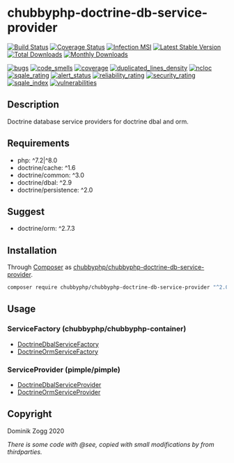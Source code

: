 # chubbyphp-doctrine-db-service-provider

[![Build Status](https://api.travis-ci.org/chubbyphp/chubbyphp-doctrine-db-service-provider.png?branch=master)](https://travis-ci.org/chubbyphp/chubbyphp-doctrine-db-service-provider)
[![Coverage Status](https://coveralls.io/repos/github/chubbyphp/chubbyphp-doctrine-db-service-provider/badge.svg?branch=master)](https://coveralls.io/github/chubbyphp/chubbyphp-doctrine-db-service-provider?branch=master)
[![Infection MSI](https://badge.stryker-mutator.io/github.com/chubbyphp/chubbyphp-doctrine-db-service-provider/master)](https://travis-ci.org/chubbyphp/chubbyphp-doctrine-db-service-provider)
[![Latest Stable Version](https://poser.pugx.org/chubbyphp/chubbyphp-doctrine-db-service-provider/v/stable.png)](https://packagist.org/packages/chubbyphp/chubbyphp-doctrine-db-service-provider)
[![Total Downloads](https://poser.pugx.org/chubbyphp/chubbyphp-doctrine-db-service-provider/downloads.png)](https://packagist.org/packages/chubbyphp/chubbyphp-doctrine-db-service-provider)
[![Monthly Downloads](https://poser.pugx.org/chubbyphp/chubbyphp-doctrine-db-service-provider/d/monthly)](https://packagist.org/packages/chubbyphp/chubbyphp-doctrine-db-service-provider)

[![bugs](https://sonarcloud.io/api/project_badges/measure?project=chubbyphp_chubbyphp-doctrine-db-service-provider&metric=bugs)](https://sonarcloud.io/dashboard?id=chubbyphp_chubbyphp-doctrine-db-service-provider)
[![code_smells](https://sonarcloud.io/api/project_badges/measure?project=chubbyphp_chubbyphp-doctrine-db-service-provider&metric=code_smells)](https://sonarcloud.io/dashboard?id=chubbyphp_chubbyphp-doctrine-db-service-provider)
[![coverage](https://sonarcloud.io/api/project_badges/measure?project=chubbyphp_chubbyphp-doctrine-db-service-provider&metric=coverage)](https://sonarcloud.io/dashboard?id=chubbyphp_chubbyphp-doctrine-db-service-provider)
[![duplicated_lines_density](https://sonarcloud.io/api/project_badges/measure?project=chubbyphp_chubbyphp-doctrine-db-service-provider&metric=duplicated_lines_density)](https://sonarcloud.io/dashboard?id=chubbyphp_chubbyphp-doctrine-db-service-provider)
[![ncloc](https://sonarcloud.io/api/project_badges/measure?project=chubbyphp_chubbyphp-doctrine-db-service-provider&metric=ncloc)](https://sonarcloud.io/dashboard?id=chubbyphp_chubbyphp-doctrine-db-service-provider)
[![sqale_rating](https://sonarcloud.io/api/project_badges/measure?project=chubbyphp_chubbyphp-doctrine-db-service-provider&metric=sqale_rating)](https://sonarcloud.io/dashboard?id=chubbyphp_chubbyphp-doctrine-db-service-provider)
[![alert_status](https://sonarcloud.io/api/project_badges/measure?project=chubbyphp_chubbyphp-doctrine-db-service-provider&metric=alert_status)](https://sonarcloud.io/dashboard?id=chubbyphp_chubbyphp-doctrine-db-service-provider)
[![reliability_rating](https://sonarcloud.io/api/project_badges/measure?project=chubbyphp_chubbyphp-doctrine-db-service-provider&metric=reliability_rating)](https://sonarcloud.io/dashboard?id=chubbyphp_chubbyphp-doctrine-db-service-provider)
[![security_rating](https://sonarcloud.io/api/project_badges/measure?project=chubbyphp_chubbyphp-doctrine-db-service-provider&metric=security_rating)](https://sonarcloud.io/dashboard?id=chubbyphp_chubbyphp-doctrine-db-service-provider)
[![sqale_index](https://sonarcloud.io/api/project_badges/measure?project=chubbyphp_chubbyphp-doctrine-db-service-provider&metric=sqale_index)](https://sonarcloud.io/dashboard?id=chubbyphp_chubbyphp-doctrine-db-service-provider)
[![vulnerabilities](https://sonarcloud.io/api/project_badges/measure?project=chubbyphp_chubbyphp-doctrine-db-service-provider&metric=vulnerabilities)](https://sonarcloud.io/dashboard?id=chubbyphp_chubbyphp-doctrine-db-service-provider)

## Description

Doctrine database service providers for doctrine dbal and orm.

## Requirements

 * php: ^7.2|^8.0
 * doctrine/cache: ^1.6
 * doctrine/common: ^3.0
 * doctrine/dbal: ^2.9
 * doctrine/persistence: ^2.0

## Suggest

 * doctrine/orm: ^2.7.3

## Installation

Through [Composer](http://getcomposer.org) as [chubbyphp/chubbyphp-doctrine-db-service-provider][1].

```sh
composer require chubbyphp/chubbyphp-doctrine-db-service-provider "^2.0"
```

## Usage

### ServiceFactory (chubbyphp/chubbyphp-container)

 * [DoctrineDbalServiceFactory][2]
 * [DoctrineOrmServiceFactory][3]

### ServiceProvider (pimple/pimple)

 * [DoctrineDbalServiceProvider][4]
 * [DoctrineOrmServiceProvider][5]

## Copyright

Dominik Zogg 2020

*There is some code with @see, copied with small modifications by from thirdparties.*

[1]: https://packagist.org/packages/chubbyphp/chubbyphp-doctrine-db-service-provider

[2]: doc/ServiceFactory/DoctrineDbalServiceFactory.md
[3]: doc/ServiceFactory/DoctrineOrmServiceFactory.md

[4]: doc/ServiceProvider/DoctrineDbalServiceProvider.md
[5]: doc/ServiceProvider/DoctrineOrmServiceProvider.md

